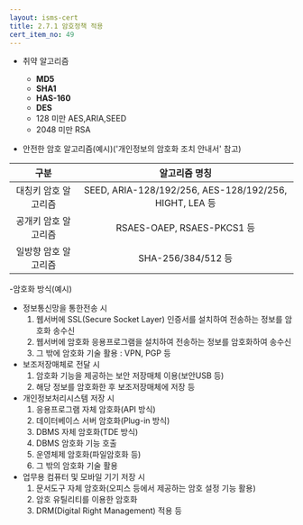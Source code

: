 ```yaml
---
layout: isms-cert
title: 2.7.1 암호정책 적용
cert_item_no: 49
---
```


- 취약 알고리즘
  - **MD5**
  - **SHA1**
  - **HAS-160**
  - **DES**
  - 128 미만 AES,ARIA,SEED
  - 2048 미만 RSA

- 안전한 암호 알고리즘(예시)('개인정보의 암호화 조치 안내서' 참고)

|구분|알고리즘 명칭|
|:---:|:---:|
|대칭키 암호 알고리즘|SEED, ARIA-128/192/256, AES-128/192/256, HIGHT, LEA 등|
|공개키 암호 알고리즘|RSAES-OAEP, RSAES-PKCS1 등|
|일방향 암호 알고리즘|SHA-256/384/512 등|



-암호화 방식(예시)
  - 정보통신망을 통한전송 시
    1. 웹서버에 SSL(Secure Socket Layer) 인증서를 설치하여 전송하는 정보를 암호화 송수신
    2. 웹서버에 암호화 응용프로그램을 설치하여 전송하는 정보를 암호화하여 송수신
    3. 그 밖에 암호화 기술 활용 : VPN, PGP 등
  - 보조저장매체로 전달 시
    1. 암호화 기능을 제공하는 보안 저장매체 이용(보안USB 등)
    2. 해당 정보를 암호화한 후 보조저장매체에 저장 등
  - 개인정보처리시스템 저장 시
    1. 응용프로그램 자체 암호화(API 방식)
    2. 데이터베이스 서버 암호화(Plug-in 방식)
    3. DBMS 자체 암호화(TDE 방식)
    4. DBMS 암호화 기능 호출
    5. 운영체제 암호화(파일암호화 등)
    6. 그 밖의 암호화 기술 활용
  - 업무용 컴퓨터 및 모바일 기기 저장 시
    1. 문서도구 자체 암호화(오피스 등에서 제공하는 암호 설정 기능 활용)
    2. 암호 유틸리티를 이용한 암호화
    3. DRM(Digital Right Management) 적용 등